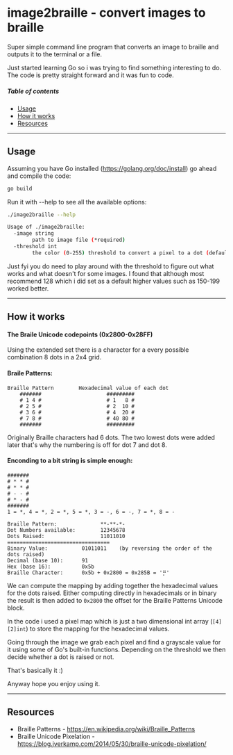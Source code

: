 # image2braille - convert images to braille

Super simple command line program that converts an image to braille and outputs it to the terminal or a file.

Just started learning Go so i was trying to find something interesting to do. The code is pretty straight forward and it was fun to code.

##### Table of contents

- [Usage](#usage)
- [How it works](#how-it-works)
- [Resources](#resources)

---

## Usage

Assuming you have Go installed (https://golang.org/doc/install) go ahead and compile the code:

```bash
go build
```

Run it with --help to see all the available options:

```bash
./image2braille --help

Usage of ./image2braille:
  -image string
    	path to image file (*required)
  -threshold int
    	the color (0-255) threshold to convert a pixel to a dot (default 128)
```

Just fyi you do need to play around with the threshold to figure out what works and what doesn't for some images. I found that although most recommend 128 which i did set as a default higher values such as 150-199 worked better.

---

## How it works

#### The Braile Unicode codepoints (0x2800-0x28FF)

Using the extended set there is a character for a every possible combination 8 dots in a 2x4 grid.

#### Braile Patterns:

```ascii
Braille Pattern        Hexadecimal value of each dot
    #######                     #########
    # 1 4 #                     # 1   8 #
    # 2 5 #                     # 2  10 #
    # 3 6 #                     # 4  20 #
    # 7 8 #                     # 40 80 #
    #######                     #########
```

Originally Braille characters had 6 dots. The two lowest dots were added later that's why the numbering is off for dot 7 and dot 8.

#### Enconding to a bit string is simple enough:

```ascii
#######
# * * #
# * * #
# - - #
# * - #
#######
1 = *, 4 = *, 2 = *, 5 = *, 3 = -, 6 = -, 7 = *, 8 = -

Braille Pattern:		      **-**-*-
Dot Numbers available:        12345678
Dots Raised:			      11011010
=================================
Binary Value:			01011011 	(by reversing the order of the dots raised)
Decimal (base 10): 		91
Hex (base 16):			0x5b
Braille Character:		0x5b + 0x2800 = 0x285B = '⡛'
```

We can compute the mapping by adding together the hexadecimal values for the dots raised.
Either computing directly in hexadecimals or in binary the result is then added to `0x2800`
the offset for the Braille Patterns Unicode block.

In the code i used a pixel map which is just a two dimensional int array (`[4][2]int`) to store the mapping for the hexadecimal values.

Going through the image we grab each pixel and find a grayscale value for it using some of Go's built-in functions. Depending on the threshold we then decide whether a dot is raised or not.

That's basically it :)

Anyway hope you enjoy using it.

---

## Resources

- Braille Patterns - https://en.wikipedia.org/wiki/Braille_Patterns
- Braille Unicode Pixelation - https://blog.jverkamp.com/2014/05/30/braille-unicode-pixelation/
